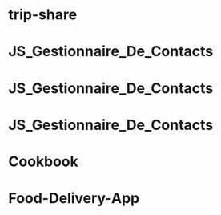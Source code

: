 # trip-share
# JS_Gestionnaire_De_Contacts
# JS_Gestionnaire_De_Contacts
# JS_Gestionnaire_De_Contacts
# Cookbook
# Food-Delivery-App
